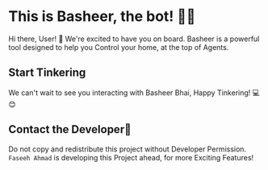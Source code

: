 # This is Basheer, the bot! 🚀🤖

Hi there, User! 👋 We're excited to have you on board. Basheer is a powerful tool designed to help you Control your home, at the top of Agents.

## Start Tinkering 

We can't wait to see you interacting with Basheer Bhai, Happy Tinkering! 💻😊

## Contact the Developer🔗

Do not copy and redistribute this project without Developer Permission. `Faseeh Ahmad` is developing this Project ahead, for more Exciting Features!